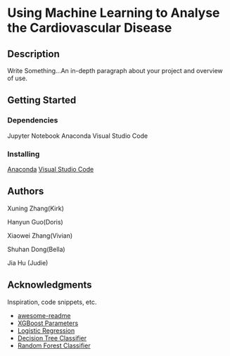# Using Machine Learning to Analyse the Cardiovascular Disease


## Description

Write Something...An in-depth paragraph about your project and overview of use.

## Getting Started

### Dependencies

Jupyter Notebook
Anaconda
Visual Studio Code

### Installing

[Anaconda](https://www.anaconda.com)
[Visual Studio Code](https://code.visualstudio.com)


## Authors

Xuning Zhang(Kirk)

Hanyun Guo(Doris)

Xiaowei Zhang(Vivian)

Shuhan Dong(Bella)

Jia Hu (Judie)

## Acknowledgments

Inspiration, code snippets, etc.
* [awesome-readme](https://github.com/matiassingers/awesome-readme)
* [XGBoost Parameters]([https://gist.github.com/PurpleBooth/109311bb0361f32d87a2](https://xgboost.readthedocs.io/en/stable/parameter.html))
* [Logistic Regression]([https://github.com/dbader/readme-template](https://scikit-learn.org/stable/modules/generated/sklearn.linear_model.LogisticRegression.html))
* [Decision Tree Classifier]([https://gist.github.com/zenorocha/4526327](https://scikit-learn.org/stable/modules/generated/sklearn.tree.DecisionTreeClassifier.html))
* [Random Forest Classifier]([https://gist.github.com/fvcproductions/1bfc2d4aecb01a834b46](https://scikit-learn.org/stable/modules/generated/sklearn.ensemble.RandomForestClassifier.html))
